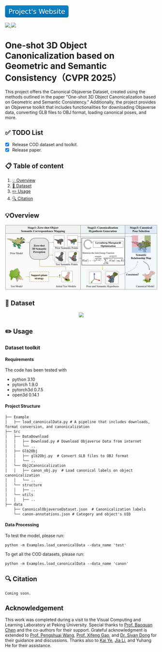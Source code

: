 [![Website Badge](https://raw.githubusercontent.com/referit3d/referit3d/eccv/images/project_website_badge.svg)](https://jinli998.github.io/One-shot_3D_Object_Canonicalization/)



<p align="left">
  <a href="https://github.com/JinLi998/CanonObjaverseDataset/blob/master/paper/One-shot%203D%20Object%20Canonicalization%20based%20on%20Geometric%20and%20Semantic%20Consistency.pdf" target='_blank'>
    <img src="https://img.shields.io/badge/Paper-%F0%9F%93%83-lightblue">
  </a>

  <a href="https://jinli998.github.io/One-shot_3D_Object_Canonicalization/" target='_blank'>
    <img src="https://img.shields.io/badge/Project-%F0%9F%94%97-blue">
  </a>
</p>

# One-shot 3D Object Canonicalization based on Geometric and Semantic Consistency（CVPR 2025）
This project offers the Canonical Objaverse Dataset, created using the methods outlined in the paper "One-shot 3D Object Canonicalization based on Geometric and Semantic Consistency." Additionally, the project provides an Objaverse toolkit that includes functionalities for downloading Objaverse data, converting GLB files to OBJ format, loading canonical poses, and more.



## ✅ TODO List

 - [x] Release COD dataset and toolkit.
 - [x] Release paper.

 ## 📋 Table of content
 1. [💡 Overview](#1)
 2. [📖 Dataset](#2)
 3. [✏️ Usage](#3)
 4.  [🔍 Citation](#4)

 ## 💡Overview <a name="1"></a> 
<p align="center">
    <img src="./images/method.png" width="750"/> <br />
    <em> 
    </em>
</p>

## 📖 Dataset <a name="2"></a> 
<p align="center">
    <img src="./images/dataset.png" width="750"/> <br />
    <em> 
    </em>
</p>

## ✏️ Usage <a name="3"></a> 
### Dataset toolkit <a name="31"></a> 
#### Requirements
The code has been tested with
- python 3.10
- pytorch 1.9.0
- pytorch3d 0.7.5
- open3d 0.14.1

#### Project Structure
```
├── Example
│   ├── load_canonicalData.py # A pipeline that includes downloads, format conversion, and canonicalization
├── Src
│   ├── DataDownload
│   │   ├── Download.py # Download Objaverse Data from internet
│   │   └── ..
│   ├── Glb2Obj
│   │   ├── glb2Obj.py  # Convert GLB files to OBJ format
│   │   └── ..
│   └── Obj2Canonicalization
│   │   ├── canon_obj.py  # Load canonical labels on object canonicalization
│   │   └── ..
│   └── structure
│   │   ├── ..
│   └── utils
│   │   ├── ..
├── data
    ├── CanonicalObjaverseDataset.json  # Canonicalization labels
    └── canon-annotations.json # Category and object's UID
```

#### Data Processing
To test the model, please run:

```
python -m Examples.load_canonicalData --data_name 'test' 
```

To get all the COD datasets, please run:

```
python -m Examples.load_canonicalData --data_name 'canon' 
```

## 🔍 Citation <a name="4"></a> 

```
Coming soon.
```

## Acknowledgement
This work was completed during a visit to the Visual Computing and Learning Laboratory at Peking University. Special thanks to [Prof. Baoquan Chen](https://baoquanchen.info/) and the co-authors for their support. Grateful acknowledgment is extended to [Prof. Pengshuai Wang](https://wang-ps.github.io/), [Prof. Xifeng Gao](https://scholar.google.com/citations?user=wSUVcN0AAAAJ&hl=en), and [Dr. Siyan Dong](https://siyandong.github.io/) for their guidance and discussions. Thanks also to [Kai Ye](https://illusive-chase.github.io/), [Jia Li](lirity1024@outlook.com), and Yuhang He for their assistance.
